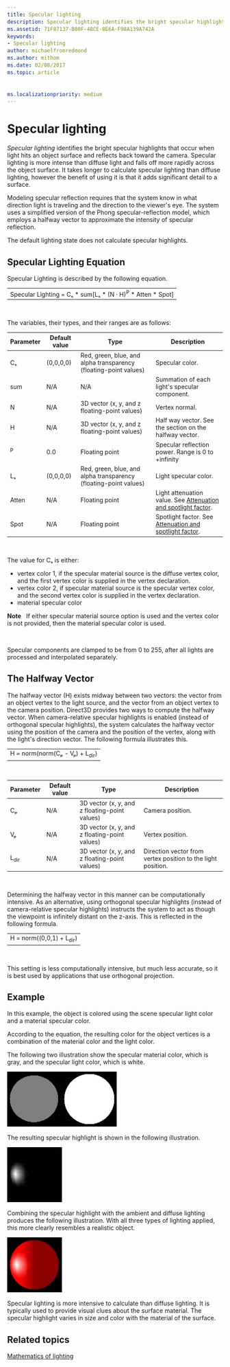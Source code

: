 ```yaml
---
title: Specular lighting
description: Specular lighting identifies the bright specular highlights that occur when light hits an object surface and reflects back toward the camera.
ms.assetid: 71F87137-B00F-48CE-8E6A-F98A139A742A
keywords:
- Specular lighting
author: michaelfromredmond
ms.author: mithom
ms.date: 02/08/2017
ms.topic: article


ms.localizationpriority: medium
---
```


# Specular lighting


*Specular lighting* identifies the bright specular highlights that occur when light hits an object surface and reflects back toward the camera. Specular lighting is more intense than diffuse light and falls off more rapidly across the object surface. It takes longer to calculate specular lighting than diffuse lighting, however the benefit of using it is that it adds significant detail to a surface.

Modeling specular reflection requires that the system know in what direction light is traveling and the direction to the viewer's eye. The system uses a simplified version of the Phong specular-reflection model, which employs a halfway vector to approximate the intensity of specular reflection.

The default lighting state does not calculate specular highlights.

## <span id="Specular_Lighting_Equation"></span><span id="specular_lighting_equation"></span><span id="SPECULAR_LIGHTING_EQUATION"></span>Specular Lighting Equation


Specular Lighting is described by the following equation.

|                                                                             |
|-----------------------------------------------------------------------------|
| Specular Lighting = Cₛ \* sum\[Lₛ \* (N · H)<sup>P</sup> \* Atten \* Spot\] |

 

The variables, their types, and their ranges are as follows:

| Parameter    | Default value | Type                                                             | Description                                                                                            |
|--------------|---------------|------------------------------------------------------------------|--------------------------------------------------------------------------------------------------------|
| Cₛ           | (0,0,0,0)     | Red, green, blue, and alpha transparency (floating-point values) | Specular color.                                                                                        |
| sum          | N/A           | N/A                                                              | Summation of each light's specular component.                                                          |
| N            | N/A           | 3D vector (x, y, and z floating-point values)                    | Vertex normal.                                                                                         |
| H            | N/A           | 3D vector (x, y, and z floating-point values)                    | Half way vector. See the section on the halfway vector.                                                |
| <sup>P</sup> | 0.0           | Floating point                                                   | Specular reflection power. Range is 0 to +infinity                                                     |
| Lₛ           | (0,0,0,0)     | Red, green, blue, and alpha transparency (floating-point values) | Light specular color.                                                                                  |
| Atten        | N/A           | Floating point                                                   | Light attenuation value. See [Attenuation and spotlight factor](attenuation-and-spotlight-factor.md). |
| Spot         | N/A           | Floating point                                                   | Spotlight factor. See [Attenuation and spotlight factor](attenuation-and-spotlight-factor.md).        |

 

The value for Cₛ is either:

-   vertex color 1, if the specular material source is the diffuse vertex color, and the first vertex color is supplied in the vertex declaration.
-   vertex color 2, if specular material source is the specular vertex color, and the second vertex color is supplied in the vertex declaration.
-   material specular color

**Note**   If either specular material source option is used and the vertex color is not provided, then the material specular color is used.

 

Specular components are clamped to be from 0 to 255, after all lights are processed and interpolated separately.

## <span id="The_Halfway_Vector"></span><span id="the_halfway_vector"></span><span id="THE_HALFWAY_VECTOR"></span>The Halfway Vector


The halfway vector (H) exists midway between two vectors: the vector from an object vertex to the light source, and the vector from an object vertex to the camera position. Direct3D provides two ways to compute the halfway vector. When camera-relative specular highlights is enabled (instead of orthogonal specular highlights), the system calculates the halfway vector using the position of the camera and the position of the vertex, along with the light's direction vector. The following formula illustrates this.

|                                           |
|-------------------------------------------|
| H = norm(norm(Cₚ - Vₚ) + L<sub>dir</sub>) |

 

| Parameter       | Default value | Type                                          | Description                                                  |
|-----------------|---------------|-----------------------------------------------|--------------------------------------------------------------|
| Cₚ              | N/A           | 3D vector (x, y, and z floating-point values) | Camera position.                                             |
| Vₚ              | N/A           | 3D vector (x, y, and z floating-point values) | Vertex position.                                             |
| L<sub>dir</sub> | N/A           | 3D vector (x, y, and z floating-point values) | Direction vector from vertex position to the light position. |

 

Determining the halfway vector in this manner can be computationally intensive. As an alternative, using orthogonal specular highlights (instead of camera-relative specular highlights) instructs the system to act as though the viewpoint is infinitely distant on the z-axis. This is reflected in the following formula.

|                                     |
|-------------------------------------|
| H = norm((0,0,1) + L<sub>dir</sub>) |

 

This setting is less computationally intensive, but much less accurate, so it is best used by applications that use orthogonal projection.

## <span id="Example"></span><span id="example"></span><span id="EXAMPLE"></span>Example


In this example, the object is colored using the scene specular light color and a material specular color.

According to the equation, the resulting color for the object vertices is a combination of the material color and the light color.

The following two illustration show the specular material color, which is gray, and the specular light color, which is white.

![illustration of a gray sphere](images/amb1.jpg)![illustration of a white sphere](images/lightwhite.jpg)

The resulting specular highlight is shown in the following illustration.

![illustration of the specular highlight](images/lights.jpg)

Combining the specular highlight with the ambient and diffuse lighting produces the following illustration. With all three types of lighting applied, this more clearly resembles a realistic object.

![illustration of combining the specular highlight, ambient lighting, and diffuse lighting](images/lightads.jpg)

Specular lighting is more intensive to calculate than diffuse lighting. It is typically used to provide visual clues about the surface material. The specular highlight varies in size and color with the material of the surface.

## <span id="related-topics"></span>Related topics


[Mathematics of lighting](mathematics-of-lighting.md)

 

 




